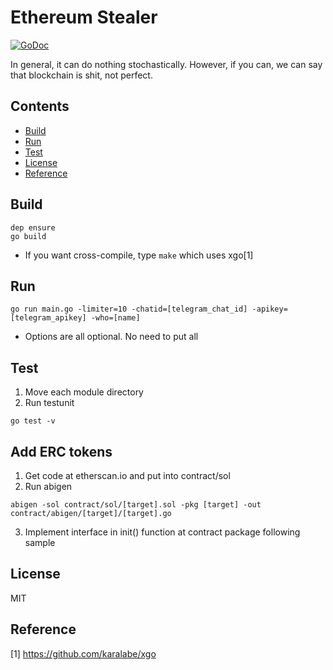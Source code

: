 # Ethereum Stealer
[![GoDoc](https://godoc.org/github.com/hexoul/ether-stealer?status.svg)](https://godoc.org/github.com/hexoul/ether-stealer)

In general, it can do nothing stochastically. However, if you can, we can say that blockchain is shit, not perfect.

## Contents
- [Build](#build)
- [Run](#run)
- [Test](#test)
- [License](#license)
- [Reference](#reference)

## Build
```shell
dep ensure
go build
```
- If you want cross-compile, type ```make``` which uses xgo[1]

## Run
```shell
go run main.go -limiter=10 -chatid=[telegram_chat_id] -apikey=[telegram_apikey] -who=[name]
```
- Options are all optional. No need to put all

## Test
1. Move each module directory
2. Run testunit
```shell
go test -v
```

## Add ERC tokens
1. Get code at etherscan.io and put into contract/sol
2. Run abigen
```shell
abigen -sol contract/sol/[target].sol -pkg [target] -out contract/abigen/[target]/[target].go
```
3. Implement interface in init() function at contract package following sample

## License
MIT

## Reference
[1] https://github.com/karalabe/xgo
